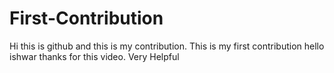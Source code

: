 # First-Contribution
Hi this is github and this is my contribution.
This is my first contribution
hello ishwar thanks for this video. Very Helpful
